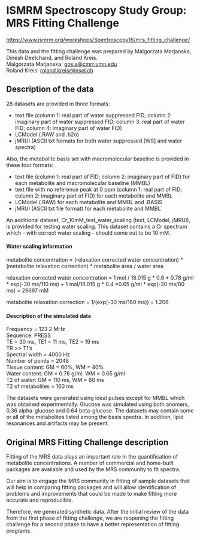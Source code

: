 # ISMRM Spectroscopy Study Group: MRS Fitting Challenge
https://www.ismrm.org/workshops/Spectroscopy16/mrs_fitting_challenge/  
  
This data and the fitting challenge was prepared by Malgorzata Marjanska, Dinesh Deelchand, and Roland Kreis.  
Malgorzata Marjanska: gosia@cmrr.umn.edu  
Roland Kreis: roland.kreis@insel.ch  
  
## Description of the data

28 datasets are provided in three formats:

- text file (column 1: real part of water suppressed FID; column 2: imaginary part of water suppressed FID; column 3: real part of water FID; column 4: imaginary part of water FID)  
- LCModel (.RAW and .h2o)  
- jMRUI (ASCII txt formats for both water suppressed [WS] and water spectra)  
  
  
Also, the metabolite basis set with macromolecular baseline is provided in these four formats:
- text file (column 1: real part of FID; column 2: imaginary part of FID) for each metabolite and macromolecular baseline (MMBL)
- text file with no reference peak at 0 ppm (column 1: real part of FID; column 2: imaginary part of FID) for each metabolite and MMBL
- LCModel (.RAW) for each metabolite and MMBL and .BASIS
- jMRUI (ASCII txt file format) for each metabolite and MMBL  

An additional dataset, Cr_10mM_test_water_scaling (text, LCModel, jMRUI), is provided for testing water scaling. This dataset contains a Cr spectrum which - with correct water scaling - should come out to be 10 mM.

#### Water scaling information
metabolite concentration = (relaxation corrected water concentration) * (metabolite relaxation correction) * metabolite area / water area

relaxation corrected water concentration = 1 mol / 18.015 g * 0.6 * 0.78 g/ml * exp(-30 ms/110 ms) + 1 mol/18.015 g * 0.4 *0.65 g/ml * exp(-30 ms/80 ms) = 29697 mM

metabolite relaxation correction = 1/(exp(-30 ms/160 ms)) = 1.206

#### Description of the simulated data
Frequency = 123.2 MHz  
Sequence: PRESS  
TE = 30 ms, TE1 = 11 ms, TE2 = 19 ms  
TR >> T1’s  
Spectral width = 4000 Hz  
Number of points = 2048  
Tissue content: GM = 60%, WM = 40%  
Water content: GM = 0.78 g/ml, WM = 0.65 g/ml  
T2 of water: GM = 110 ms, WM = 80 ms  
T2 of metabolites = 160 ms  
  
The datasets were generated using ideal pulses except for MMBL which was obtained experimentally. Glucose was simulated using both anomers, 0.36 alpha-glucose and 0.64 beta-glucose. The datasets may contain some or all of the metabolites listed among the basis spectra. In addition, lipid resonances and artifacts may be present.

## Original MRS Fitting Challenge description

Fitting of the MRS data plays an important role in the quantification of metabolite concentrations. A number of commercial and home-built packages are available and used by the MRS community to fit spectra.

Our aim is to engage the MRS community in fitting of sample datasets that will help in comparing fitting packages and will allow identification of problems and improvements that could be made to make fitting more accurate and reproducible.

Therefore, we generated synthetic data. After the initial review of the data from the first phase of fitting challenge, we are reopening the fitting challenge for a second phase to have a better representation of fitting programs.

